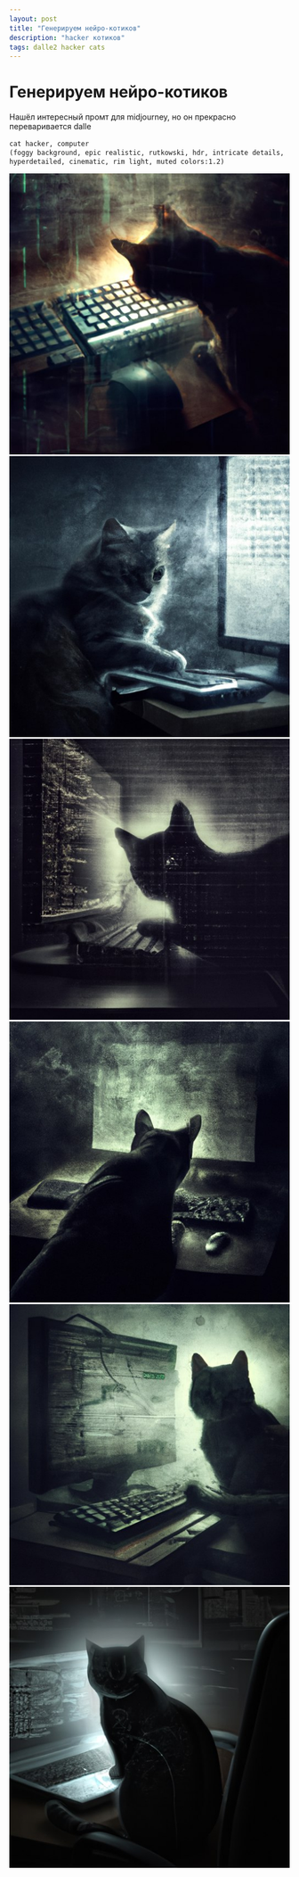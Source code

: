 ```yaml
---
layout: post
title: "Генерируем нейро-котиков"
description: "hacker котиков"
tags: dalle2 hacker cats
---
```

# Генерируем нейро-котиков

Нашёл интересный промт для midjourney, но он прекрасно переваривается dalle
```
cat hacker, computer
(foggy background, epic realistic, rutkowski, hdr, intricate details, hyperdetailed, cinematic, rim light, muted colors:1.2)
```

![hacker-cat](/assets/blog/dalle2-hacker-cat/hacker_cat.jpg)
![hacker-cat-2](/assets/blog/dalle2-hacker-cat/hacker_cat2.jpg)
![hacker-cat-3](/assets/blog/dalle2-hacker-cat/hacker_cat3.jpg)
![hacker-cat-4](/assets/blog/dalle2-hacker-cat/hacker_cat4.jpg)
![hacker-cat-5](/assets/blog/dalle2-hacker-cat/hacker_cat5.jpg)
![hacker-cat-6](/assets/blog/dalle2-hacker-cat/hacker_cat6.jpg)
